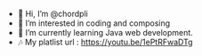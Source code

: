 - 👋 Hi, I’m @chordpli
- 👀 I’m interested in coding and composing
- 🌱 I’m currently learning Java web development.
- 🎶 My platlist url : https://youtu.be/1ePtRFwaDTg

<!---
chordpli/chordpli is a ✨ special ✨ repository because its `README.md` (this file) appears on your GitHub profile.
You can click the Preview link to take a look at your changes.
--->
